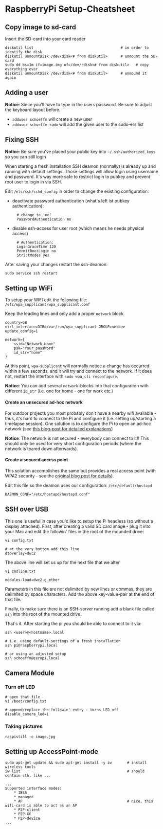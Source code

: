 # RaspberryPi Setup-Cheatsheet

## Copy image to sd-card

Insert the SD-card into your card reader

    diskutil list                                        # in order to identify the disk
    diskutil unmountDisk /dev/disk<# from diskutil>      # unmount the SD-card
    sudo dd bs=1m if=image.img of=/dev/rdisk<# from diskutil>   # copy everything over 
    diskutil unmountDisk /dev/disk<# from diskutil>      # unmound it again

## Adding a user
__Notice__: Since you'll have to type in the users password. Be sure to adjust the keyboard layout before.

- `adduser schoeffm` will create a new user 
- `adduser schoeffm sudo` will add the given user to the sudo-ers list

## Fixing SSH

__Notice__: Be sure you've placed your public key into `~/.ssh/authorized_keys` so you can still login

When starting a fresh installation SSH deamon (normally) is already up and running with default settings. Those settings will allow login using username and password. It's way more safe to restrict login to pubkey and prevent root user to login in via SSH.

Edit `/etc/ssh/sshd_config` in order to change the existing configuration:

- deactivate password authentication (what's left ist pubkey authentication):

        # change to 'no' 
        PasswordAuthentication no  

- disable ssh-access for user root (which means he needs physical access)

        # Authentication:
        LoginGraceTime 120
        PermitRootLogin no
        StrictModes yes

After saving your changes restart the ssh-deamon: 

    sudo service ssh restart

## Setting up WiFi

To setup your WIFI edit the following file: `/etc/wpa_supplicant/wpa_supplicant.conf`

Keep the leading lines and only add a proper `network` block.

    country=GB
    ctrl_interface=DIR=/var/run/wpa_supplicant GROUP=netdev
    update_config=1

    network={
        ssid="Network_Name"
        psk="Your_passWord"
        id_str="home"
    }        

At this point, `wpa-supplicant` will normally notice a change has occurred within a few seconds, and it will try and connect to the network. If it does not, restart the interface with `sudo wpa_cli reconfigure`.

__Notice__: You can add several `network`-blocks into that configuration with different `id_str` (i.e. one for home - one for work etc.)

#### Create an unsecured ad-hoc network

For outdoor projects you most probably don't have a nearby wifi available - thus, it's hard to connect to the Pi and configure it (i.e. setting up/starting a timelapse session).
One solution is to configure the Pi to open an ad-hoc network (see [this blog-post for detailed explanations](https://spin.atomicobject.com/2013/04/22/raspberry-pi-wireless-communication/))

__Notice__: The network is not secured - everybody can connect to it!! This should only be used for very short configuration periods (where the network is teared down afterwards).

#### Create a secured access point

This solution accomplishes the same but provides a real access point (with WPA2 security - see the [original blog post for details](https://frillip.com/using-your-raspberry-pi-3-as-a-wifi-access-point-with-hostapd/)).

Edit this file so the deamon uses our configuration: `/etc/default/hostapd`

    DAEMON_CONF="/etc/hostapd/hostapd.conf"

## SSH over USB

This one is useful in case you'd like to setup the Pi headless (so without a display attached). First, after creating a valid SD card image - plug it into your Mac and edit the followin' files in the root of the mounded drive:

    vi config.txt

    # at the very bottom add this line
    dtoverlay=dwc2

The above line will set us up for the next file that we alter

    vi cmdline.txt

    modules-load=dwc2,g_ether

Parameters in this file are not delimited by new lines or commas, they are delimited by space characters. Add the above key-value-pair at the end of that file.

Finally, to make sure there is an SSH-server running add a blank file called `ssh` into the root of the mounted drive. 

That's it. After starting the pi you should be able to connect to it via:

    ssh <user>@<hostname>.local

    # i.e. using default-settings of a fresh installation
    ssh pi@raspberrypi.local

    # or using an adjusted setup
    ssh schoeffm@zeropi.local

## Camera Module

### Turn off LED
    
    # open that file
    vi /boot/config.txt

    # append/replace the followin' entry - turns LED off
    disable_camera_led=1

### Taking pictures

    raspistill -o image.jpg

## Setting up AccessPoint-mode

    sudo apt-get update && sudo apt-get install -y iw       # install wireless tools
    iw list                                                 # should contain sth. like ...
        
    ...
    Supported interface modes:
        * IBSS
        * managed
        * AP                                                # nice, this wifi-card is able to act as an AP
        * P2P-client
        * P2P-GO
        * P2P-device
    ...
